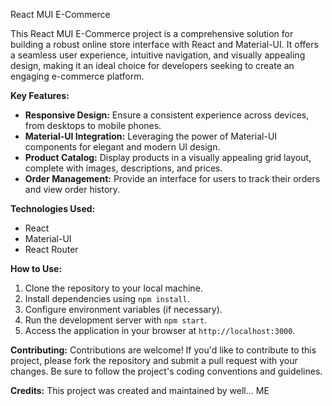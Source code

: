 
React MUI E-Commerce

This React MUI E-Commerce project is a comprehensive solution for building a robust online store interface with React and Material-UI. It offers a seamless user experience, intuitive navigation, and visually appealing design, making it an ideal choice for developers seeking to create an engaging e-commerce platform.

**Key Features:**
- **Responsive Design:** Ensure a consistent experience across devices, from desktops to mobile phones.
- **Material-UI Integration:** Leveraging the power of Material-UI components for elegant and modern UI design.
- **Product Catalog:** Display products in a visually appealing grid layout, complete with images, descriptions, and prices.
- **Order Management:** Provide an interface for users to track their orders and view order history.

**Technologies Used:**
- React
- Material-UI
- React Router

**How to Use:**
1. Clone the repository to your local machine.
2. Install dependencies using `npm install`.
3. Configure environment variables (if necessary).
4. Run the development server with `npm start`.
5. Access the application in your browser at `http://localhost:3000`.

**Contributing:**
Contributions are welcome! If you'd like to contribute to this project, please fork the repository and submit a pull request with your changes. Be sure to follow the project's coding conventions and guidelines.

**Credits:**
This project was created and maintained by well... ME

